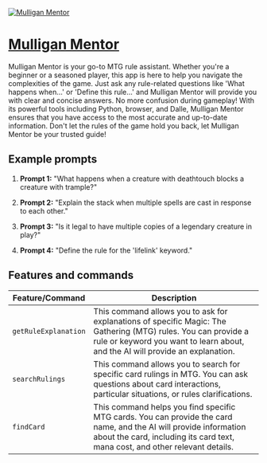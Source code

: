[![Mulligan Mentor](https://files.oaiusercontent.com/file-yG4BNACCYBnJYAmfuY3qRF1U?se=2123-10-17T04%3A08%3A56Z&sp=r&sv=2021-08-06&sr=b&rscc=max-age%3D31536000%2C%20immutable&rscd=attachment%3B%20filename%3D436299b9-d5ff-447e-8de5-1860dd75b699.png&sig=n7luB%2BSxIh0RhhbEU2dpVuHjVjFbBY1iDWnA15i7ZsU%3D)](https://chat.openai.com/g/g-E3G1sUsru-mulligan-mentor)

# [Mulligan Mentor](https://chat.openai.com/g/g-E3G1sUsru-mulligan-mentor)

Mulligan Mentor is your go-to MTG rule assistant. Whether you're a beginner or a seasoned player, this app is here to help you navigate the complexities of the game. Just ask any rule-related questions like 'What happens when...' or 'Define this rule...' and Mulligan Mentor will provide you with clear and concise answers. No more confusion during gameplay! With its powerful tools including Python, browser, and Dalle, Mulligan Mentor ensures that you have access to the most accurate and up-to-date information. Don't let the rules of the game hold you back, let Mulligan Mentor be your trusted guide!

## Example prompts

1. **Prompt 1:** "What happens when a creature with deathtouch blocks a creature with trample?"

2. **Prompt 2:** "Explain the stack when multiple spells are cast in response to each other."

3. **Prompt 3:** "Is it legal to have multiple copies of a legendary creature in play?"

4. **Prompt 4:** "Define the rule for the 'lifelink' keyword."

## Features and commands

| Feature/Command | Description |
| --- | --- |
| `getRuleExplanation` | This command allows you to ask for explanations of specific Magic: The Gathering (MTG) rules. You can provide a rule or keyword you want to learn about, and the AI will provide an explanation. |
| `searchRulings` | This command allows you to search for specific card rulings in MTG. You can ask questions about card interactions, particular situations, or rules clarifications. |
| `findCard` | This command helps you find specific MTG cards. You can provide the card name, and the AI will provide information about the card, including its card text, mana cost, and other relevant details. |